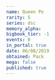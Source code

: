 ```yaml
---
name: Queen Po
rarity: 5
series: dsc
memory_alpha:
bigbook_tier: -1
events: 0
in_portal: true
date: 06/08/2019
obtained: Pack
mega: false
published: true
---
```



